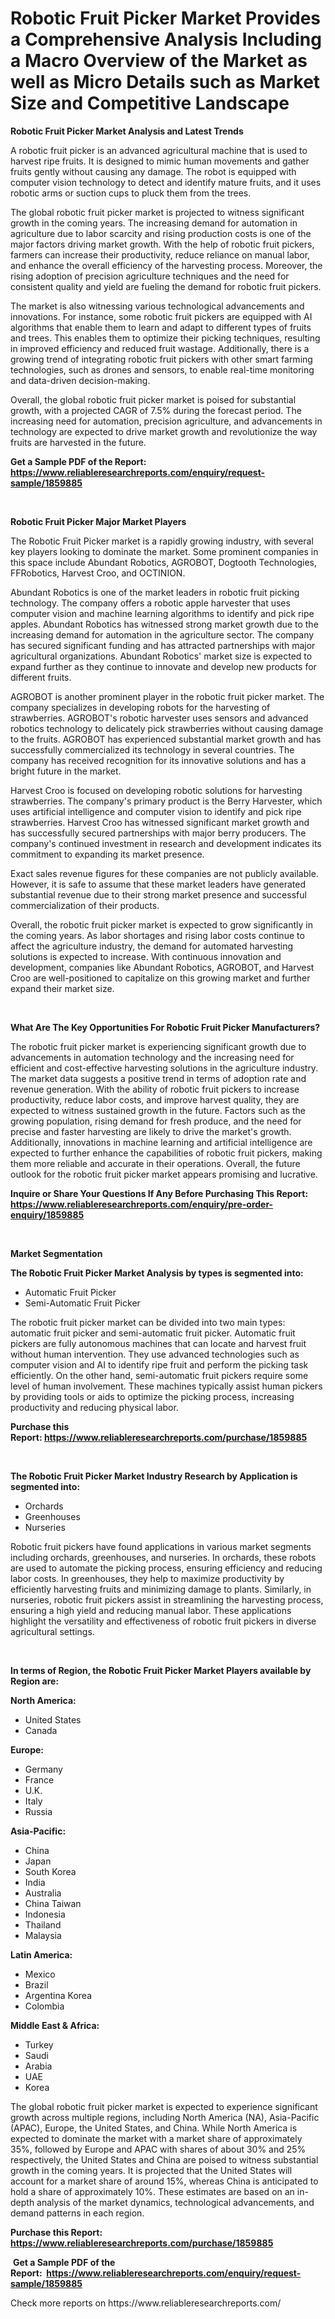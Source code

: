 <p><h1>Robotic Fruit Picker Market Provides a Comprehensive Analysis Including a Macro Overview of the Market as well as Micro Details such as Market Size and Competitive Landscape</h1></p><p><strong>Robotic Fruit Picker Market Analysis and Latest Trends</strong></p>
<p><p>A robotic fruit picker is an advanced agricultural machine that is used to harvest ripe fruits. It is designed to mimic human movements and gather fruits gently without causing any damage. The robot is equipped with computer vision technology to detect and identify mature fruits, and it uses robotic arms or suction cups to pluck them from the trees.</p><p>The global robotic fruit picker market is projected to witness significant growth in the coming years. The increasing demand for automation in agriculture due to labor scarcity and rising production costs is one of the major factors driving market growth. With the help of robotic fruit pickers, farmers can increase their productivity, reduce reliance on manual labor, and enhance the overall efficiency of the harvesting process. Moreover, the rising adoption of precision agriculture techniques and the need for consistent quality and yield are fueling the demand for robotic fruit pickers.</p><p>The market is also witnessing various technological advancements and innovations. For instance, some robotic fruit pickers are equipped with AI algorithms that enable them to learn and adapt to different types of fruits and trees. This enables them to optimize their picking techniques, resulting in improved efficiency and reduced fruit wastage. Additionally, there is a growing trend of integrating robotic fruit pickers with other smart farming technologies, such as drones and sensors, to enable real-time monitoring and data-driven decision-making.</p><p>Overall, the global robotic fruit picker market is poised for substantial growth, with a projected CAGR of 7.5% during the forecast period. The increasing need for automation, precision agriculture, and advancements in technology are expected to drive market growth and revolutionize the way fruits are harvested in the future.</p></p>
<p><strong>Get a Sample PDF of the Report:&nbsp; <a href="https://www.reliableresearchreports.com/enquiry/request-sample/1859885">https://www.reliableresearchreports.com/enquiry/request-sample/1859885</a></strong></p>
<p>&nbsp;</p>
<p><strong>Robotic Fruit Picker Major Market Players</strong></p>
<p><p>The Robotic Fruit Picker market is a rapidly growing industry, with several key players looking to dominate the market. Some prominent companies in this space include Abundant Robotics, AGROBOT, Dogtooth Technologies, FFRobotics, Harvest Croo, and OCTINION.</p><p>Abundant Robotics is one of the market leaders in robotic fruit picking technology. The company offers a robotic apple harvester that uses computer vision and machine learning algorithms to identify and pick ripe apples. Abundant Robotics has witnessed strong market growth due to the increasing demand for automation in the agriculture sector. The company has secured significant funding and has attracted partnerships with major agricultural organizations. Abundant Robotics' market size is expected to expand further as they continue to innovate and develop new products for different fruits.</p><p>AGROBOT is another prominent player in the robotic fruit picker market. The company specializes in developing robots for the harvesting of strawberries. AGROBOT's robotic harvester uses sensors and advanced robotics technology to delicately pick strawberries without causing damage to the fruits. AGROBOT has experienced substantial market growth and has successfully commercialized its technology in several countries. The company has received recognition for its innovative solutions and has a bright future in the market.</p><p>Harvest Croo is focused on developing robotic solutions for harvesting strawberries. The company's primary product is the Berry Harvester, which uses artificial intelligence and computer vision to identify and pick ripe strawberries. Harvest Croo has witnessed significant market growth and has successfully secured partnerships with major berry producers. The company's continued investment in research and development indicates its commitment to expanding its market presence.</p><p>Exact sales revenue figures for these companies are not publicly available. However, it is safe to assume that these market leaders have generated substantial revenue due to their strong market presence and successful commercialization of their products.</p><p>Overall, the robotic fruit picker market is expected to grow significantly in the coming years. As labor shortages and rising labor costs continue to affect the agriculture industry, the demand for automated harvesting solutions is expected to increase. With continuous innovation and development, companies like Abundant Robotics, AGROBOT, and Harvest Croo are well-positioned to capitalize on this growing market and further expand their market size.</p></p>
<p>&nbsp;</p>
<p><strong>What Are The Key Opportunities For Robotic Fruit Picker Manufacturers?</strong></p>
<p><p>The robotic fruit picker market is experiencing significant growth due to advancements in automation technology and the increasing need for efficient and cost-effective harvesting solutions in the agriculture industry. The market data suggests a positive trend in terms of adoption rate and revenue generation. With the ability of robotic fruit pickers to increase productivity, reduce labor costs, and improve harvest quality, they are expected to witness sustained growth in the future. Factors such as the growing population, rising demand for fresh produce, and the need for precise and faster harvesting are likely to drive the market's growth. Additionally, innovations in machine learning and artificial intelligence are expected to further enhance the capabilities of robotic fruit pickers, making them more reliable and accurate in their operations. Overall, the future outlook for the robotic fruit picker market appears promising and lucrative.</p></p>
<p><strong>Inquire or Share Your Questions If Any Before Purchasing This Report: <a href="https://www.reliableresearchreports.com/enquiry/pre-order-enquiry/1859885">https://www.reliableresearchreports.com/enquiry/pre-order-enquiry/1859885</a></strong></p>
<p>&nbsp;</p>
<p><strong>Market Segmentation</strong></p>
<p><strong>The Robotic Fruit Picker Market Analysis by types is segmented into:</strong></p>
<p><ul><li>Automatic Fruit Picker</li><li>Semi-Automatic Fruit Picker</li></ul></p>
<p><p>The robotic fruit picker market can be divided into two main types: automatic fruit picker and semi-automatic fruit picker. Automatic fruit pickers are fully autonomous machines that can locate and harvest fruit without human intervention. They use advanced technologies such as computer vision and AI to identify ripe fruit and perform the picking task efficiently. On the other hand, semi-automatic fruit pickers require some level of human involvement. These machines typically assist human pickers by providing tools or aids to optimize the picking process, increasing productivity and reducing physical labor.</p></p>
<p><strong>Purchase this Report:&nbsp;<a href="https://www.reliableresearchreports.com/purchase/1859885">https://www.reliableresearchreports.com/purchase/1859885</a></strong></p>
<p>&nbsp;</p>
<p><strong>The Robotic Fruit Picker Market Industry Research by Application is segmented into:</strong></p>
<p><ul><li>Orchards</li><li>Greenhouses</li><li>Nurseries</li></ul></p>
<p><p>Robotic fruit pickers have found applications in various market segments including orchards, greenhouses, and nurseries. In orchards, these robots are used to automate the picking process, ensuring efficiency and reducing labor costs. In greenhouses, they help to maximize productivity by efficiently harvesting fruits and minimizing damage to plants. Similarly, in nurseries, robotic fruit pickers assist in streamlining the harvesting process, ensuring a high yield and reducing manual labor. These applications highlight the versatility and effectiveness of robotic fruit pickers in diverse agricultural settings.</p></p>
<p>&nbsp;</p>
<p><strong>In terms of Region, the Robotic Fruit Picker Market Players available by Region are:</strong></p>
<p>
    <p> <strong> North America: </strong>
        <ul>
            <li>United States</li>
            <li>Canada</li>
        </ul>
        </p> 
    <p> <strong> Europe: </strong>
        <ul>
            <li>Germany</li>
            <li>France</li>
            <li>U.K.</li>
            <li>Italy</li>
            <li>Russia</li>
        </ul>
        </p> 
    <p> <strong> Asia-Pacific: </strong>
        <ul>
            <li>China</li>
            <li>Japan</li>
            <li>South Korea</li>
            <li>India</li>
            <li>Australia</li>
            <li>China Taiwan</li>
            <li>Indonesia</li>
            <li>Thailand</li>
            <li>Malaysia</li>
        </ul>
        </p> 
    <p> <strong> Latin America: </strong>
        <ul>
            <li>Mexico</li>
            <li>Brazil</li>
            <li>Argentina Korea</li>
            <li>Colombia</li>
        </ul>
        </p> 
    <p> <strong> Middle East & Africa: </strong>
        <ul>
            <li>Turkey</li>
            <li>Saudi</li>
            <li>Arabia</li>
            <li>UAE</li>
            <li>Korea</li>
        </ul>
    </p>
    </p>
<p><p>The global robotic fruit picker market is expected to experience significant growth across multiple regions, including North America (NA), Asia-Pacific (APAC), Europe, the United States, and China. While North America is expected to dominate the market with a market share of approximately 35%, followed by Europe and APAC with shares of about 30% and 25% respectively, the United States and China are poised to witness substantial growth in the coming years. It is projected that the United States will account for a market share of around 15%, whereas China is anticipated to hold a share of approximately 10%. These estimates are based on an in-depth analysis of the market dynamics, technological advancements, and demand patterns in each region.</p></p>
<p><strong>Purchase this Report: <a href="https://www.reliableresearchreports.com/purchase/1859885">https://www.reliableresearchreports.com/purchase/1859885</a></strong></p>
<p>&nbsp;<strong>Get a Sample PDF of the Report:&nbsp;&nbsp;<a href="https://www.reliableresearchreports.com/enquiry/request-sample/1859885">https://www.reliableresearchreports.com/enquiry/request-sample/1859885</a></strong></p>
<p><strong></strong></p>
<p>Check more reports on https://www.reliableresearchreports.com/</p>